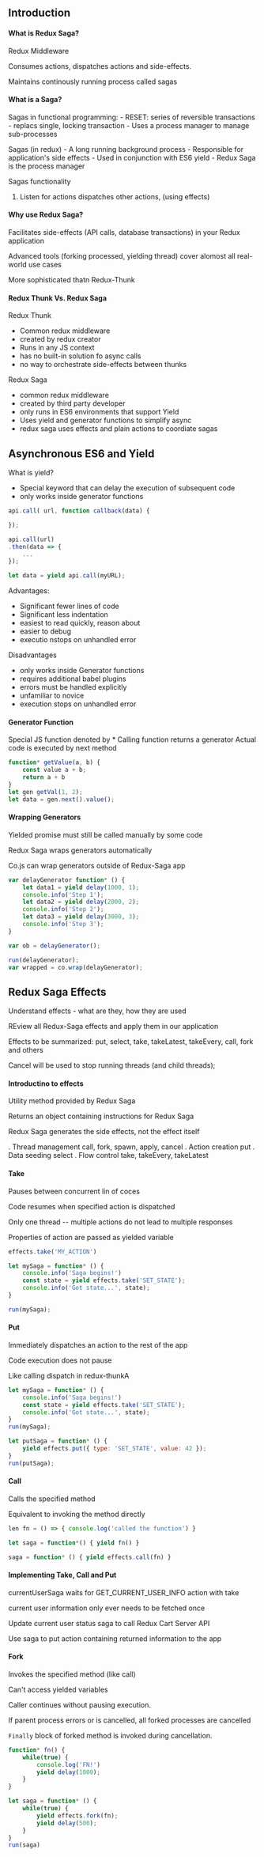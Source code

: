 ## Introduction

#### What is Redux Saga?

Redux Middleware

Consumes actions, dispatches actions and side-effects.

Maintains continously running process called sagas

#### What is a Saga?

Sagas in functional programming: 
	- RESET: series of reversible transactions
	- replacs single, locking transaction
	- Uses a process manager to manage sub-processes

Sagas (in redux)
	- A long running background process
	- Responsible for application's side effects
	- Used in conjunction with ES6 yield
	- Redux Saga is the process manager

Sagas functionality
1. Listen for actions dispatches other actions, (using effects)


#### Why use Redux Saga?

Facilitates side-effects (API calls, database transactions) in your Redux application

Advanced tools (forking processed, yielding thread) cover alomost all real-world use cases

More sophisticated thatn Redux-Thunk

#### Redux Thunk Vs. Redux Saga

Redux Thunk
- Common redux middleware
- created by redux creator
- Runs in any JS context
- has no built-in solution fo async calls
- no way to orchestrate side-effects between thunks

Redux Saga
- common redux middleware
- created by third party developer
- only runs in ES6 environments that support Yield
- Uses yield and generator functions to simplify async
- redux saga uses effects and plain actions to coordiate sagas


##  Asynchronous ES6 and Yield

What is yield?
- Special keyword that can delay the execution of subsequent code
- only works inside generator functions

```javascript
api.call( url, function callback(data) {

});

api.call(url)
.then(data => {
	...
});

let data = yield api.call(myURL);
```

Advantages:
- Significant fewer lines of code
- Significant less indentation
- easiest to read quickly, reason about
- easier to debug
- executio nstops on unhandled error

Disadvantages
- only works inside Generator functions
- requires additional babel plugins
- errors must be handled explicitly
- unfamiliar to novice
- execution stops on unhandled error

#### Generator Function

Special JS function denoted by *
Calling function returns a generator 
Actual code is executed by next method


```javascript
function* getValue(a, b) {
	const value a + b;
	return a + b
}
let gen getVal(1, 2);
let data = gen.next().value();
```

#### Wrapping Generators

Yielded promise must still be called manually by some code

Redux Saga wraps generators automatically

Co.js can wrap generators outside of Redux-Saga app

```javascript
var delayGenerator function* () {
	let data1 = yield delay(1000, 1);
	console.info('Step 1');
	let data2 = yield delay(2000, 2);
	console.info('Step 2');
	let data3 = yield delay(3000, 3);
	console.info('Step 3');
}

var ob = delayGenerator();

run(delayGenerator);
var wrapped = co.wrap(delayGenerator);
```

## Redux Saga Effects

Understand effects - what are they, how they are used

REview all Redux-Saga effects and apply them in our application

Effects to be summarized: put, select, take, takeLatest, takeEvery, call, fork and others

Cancel will be used to stop running threads (and child threads);

#### Introductino to effects

Utility method provided by Redux Saga

Returns an object containing instructions for Redux Saga

Redux Saga generates the side effects, not the effect itself

. Thread management
	call, fork, spawn, apply, cancel
. Action creation
	put
. Data seeding
	select
.	Flow control
	take, takeEvery, takeLatest

#### Take

Pauses between concurrent lin of coces

Code resumes when specified action is dispatched

Only one thread -- multiple actions do not lead to multiple responses

Properties of action are passed as yielded variable

```javascript
effects.take('MY_ACTION')

let mySaga = function* () {
	console.info('Saga begins!')
	const state = yield effects.take('SET_STATE');
	console.info('Got state...', state);
}

run(mySaga);
```


#### Put

Immediately dispatches an action to the rest of the app

Code execution does not pause

Like calling dispatch in redux-thunkA

```javascript
let mySaga = function* () {
	console.info('Saga begins!')
	const state = yield effects.take('SET_STATE');
	console.info('Got state...', state);
}
run(mySaga);

let putSaga = function* () {
	yield effects.put({ type: 'SET_STATE', value: 42 });
}
run(putSaga);
```

#### Call 

Calls the specified method

Equivalent to invoking the method directly

```javascript
len fn = () => { console.log('called the function') }

let saga = function*() { yield fn() }

saga = function* () { yield effects.call(fn) }
```

#### Implementing Take, Call and Put 

currentUserSaga waits for GET_CURRENT_USER_INFO action with take

current user information only ever needs to be fetched once

Update current user status saga to call Redux Cart Server API

Use saga to put action containing returned information to the app

#### Fork

Invokes the specified method (like call)

Can't access yielded variables 

Caller continues without pausing execution.

If parent process errors or is cancelled, all forked processes are cancelled

`Finally` block of forked method is invoked during cancellation.

```javascript
function* fn() {
	while(true) {
		console.log('FN!')
		yield delay(1000);
	}
}

let saga = function* () {
	while(true) {
		yield effects.fork(fn);
		yield delay(500);
	}
}
run(saga)
```


